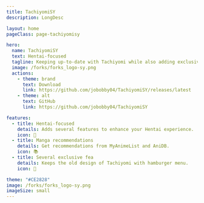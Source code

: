 ```yaml
---
title: TachiyomiSY
description: LongDesc

layout: home
pageClass: page-tachiyomisy

hero:
  name: TachiyomiSY
  text: Hentai-focused
  tagline: Keeping up-to-date with Tachiyomi while also adding exclusive features
  image: /forks/forks_logo-sy.png
  actions:
    - theme: brand
      text: Download
      link: https://github.com/jobobby04/TachiyomiSY/releases/latest
    - theme: alt
      text: GitHub
      link: https://github.com/jobobby04/TachiyomiSY

features:
  - title: Hentai-focused
    details: Adds several features to enhance your Hentai experience.
    icon: 🔞
  - title: Manga recommendations
    details: Get recommendations from MyAnimeList and AniDB.
    icon: 📚
  - title: Several exclusive fea
    details: Keeps the old design of Tachiyomi with hamburger menu.
    icon: 👵

theme: "#CE2828"
image: /forks/forks_logo-sy.png
imageSize: small
---
```


<br><VPTeamMembers size="small" :members="members" />

<script setup>
import { VPTeamMembers } from "vitepress/theme"

const members = [
  {
    avatar: "https://www.github.com/jobobby04.png",
    name: "jobobby04",
    title: "Creator",
    links: [
      { icon: "github", link: "https://github.com/jobobby04" }
    ]
  },
  {
    avatar: "https://www.github.com/she11sh0cked.png",
    name: "she11sh0cked",
    title: "Extra tracking, filter, recommendations, and more",
    links: [
      { icon: "github", link: "https://github.com/she11sh0cked" }
    ]
  },
  {
    avatar: "https://www.github.com/az4521.png",
    name: "az4521",
    title: "Base recommendations and AZ",
    links: [
      { icon: "github", link: "https://github.com/az4521" }
    ]
  }
]
</script>

<style>
	@import "../.vitepress/theme/styles/forks/tachiyomi-sy.css"
</style>
